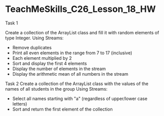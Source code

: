 # TeachMeSkills_C26_Lesson_18_HW

Task 1

Create a collection of the ArrayList class and fill it with random elements of type Integer.
Using Streams:
- Remove duplicates
- Print all even elements in the range from 7 to 17 (inclusive)
- Each element multiplied by 2
- Sort and display the first 4 elements
- Display the number of elements in the stream
- Display the arithmetic mean of all numbers in the stream


Task 2
Create a collection of the ArrayList class with the values ​​of the names of all students in the group
Using Streams:
- Select all names starting with "a" (regardless of upper/lower case letters)
- Sort and return the first element of the collection
